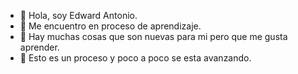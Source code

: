 - 👋 Hola, soy Edward Antonio. 
- 👀 Me encuentro en proceso de aprendizaje.
- 🌱 Hay muchas cosas que son nuevas para mi pero que me gusta aprender.
- 💞️ Esto es un proceso y poco a poco se esta avanzando.



